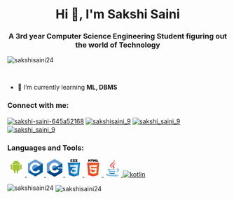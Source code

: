 <h1 align="center">Hi 👋, I'm Sakshi Saini</h1>
<h3 align="center">A 3rd year Computer Science Engineering Student figuring out the world of Technology</h3>

<p align="left"> <img src="https://komarev.com/ghpvc/?username=sakshisaini24&label=Profile%20views&color=0e75b6&style=flat" alt="sakshisaini24" /> </p>

<p align="left"> <a href="https://twitter.com/" target="blank"><img src="https://img.shields.io/twitter/follow/?logo=twitter&style=for-the-badge" alt="" /></a> </p>

- 🌱 I’m currently learning **ML, DBMS**

<h3 align="left">Connect with me:</h3>
<p align="left">
<a href="https://linkedin.com/in/sakshi-saini-645a52168" target="blank"><img align="center" src="https://raw.githubusercontent.com/rahuldkjain/github-profile-readme-generator/master/src/images/icons/Social/linked-in-alt.svg" alt="sakshi-saini-645a52168" height="30" width="40" /></a>
<a href="https://instagram.com/sakshisaini_9" target="blank"><img align="center" src="https://raw.githubusercontent.com/rahuldkjain/github-profile-readme-generator/master/src/images/icons/Social/instagram.svg" alt="sakshisaini_9" height="30" width="40" /></a>
<a href="https://www.codechef.com/users/sakshi_saini_9" target="blank"><img align="center" src="https://cdn.jsdelivr.net/npm/simple-icons@3.1.0/icons/codechef.svg" alt="sakshi_saini_9" height="30" width="40" /></a>
<a href="https://www.leetcode.com/sakshi_saini_9" target="blank"><img align="center" src="https://raw.githubusercontent.com/rahuldkjain/github-profile-readme-generator/master/src/images/icons/Social/leet-code.svg" alt="sakshi_saini_9" height="30" width="40" /></a>
</p>

<h3 align="left">Languages and Tools:</h3>
<p align="left"> <a href="https://developer.android.com" target="_blank"> <img src="https://raw.githubusercontent.com/devicons/devicon/master/icons/android/android-original-wordmark.svg" alt="android" width="40" height="40"/> </a> <a href="https://www.cprogramming.com/" target="_blank"> <img src="https://raw.githubusercontent.com/devicons/devicon/master/icons/c/c-original.svg" alt="c" width="40" height="40"/> </a> <a href="https://www.w3schools.com/cpp/" target="_blank"> <img src="https://raw.githubusercontent.com/devicons/devicon/master/icons/cplusplus/cplusplus-original.svg" alt="cplusplus" width="40" height="40"/> </a> <a href="https://www.w3schools.com/css/" target="_blank"> <img src="https://raw.githubusercontent.com/devicons/devicon/master/icons/css3/css3-original-wordmark.svg" alt="css3" width="40" height="40"/> </a> <a href="https://www.w3.org/html/" target="_blank"> <img src="https://raw.githubusercontent.com/devicons/devicon/master/icons/html5/html5-original-wordmark.svg" alt="html5" width="40" height="40"/> </a> <a href="https://www.java.com" target="_blank"> <img src="https://raw.githubusercontent.com/devicons/devicon/master/icons/java/java-original.svg" alt="java" width="40" height="40"/> </a> <a href="https://kotlinlang.org" target="_blank"> <img src="https://www.vectorlogo.zone/logos/kotlinlang/kotlinlang-icon.svg" alt="kotlin" width="40" height="40"/> </a> </p>

<p><img align="left" src="https://github-readme-stats.vercel.app/api/top-langs?username=sakshisaini24&show_icons=true&locale=en&layout=compact" alt="sakshisaini24" /></p>

<p>&nbsp;<img align="center" src="https://github-readme-stats.vercel.app/api?username=sakshisaini24&show_icons=true&locale=en" alt="sakshisaini24" /></p>
